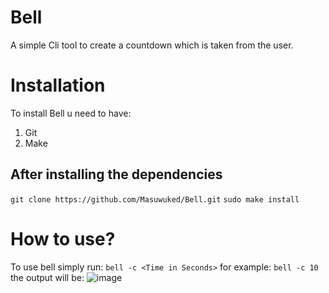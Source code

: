 # Bell
 A simple Cli tool to create a countdown which is taken from the user.

 # Installation
 To install Bell u need to have:
 1. Git
 2. Make
## After installing the dependencies
 ```git clone https://github.com/Masuwuked/Bell.git```
 ```sudo make install```
 # How to use?
To use bell simply run:
```bell -c <Time in Seconds>```
for example:
```bell -c 10```
the output will be:
![image](https://github.com/Masuwuked/Bell/assets/74668157/830c9eb3-1f9f-4f6e-a08a-90e567b8fba5)
